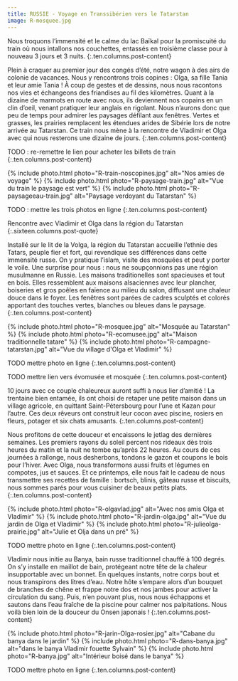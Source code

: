 ```yaml
---
title: RUSSIE - Voyage en Transsibérien vers le Tatarstan
image: R-mosquee.jpg
---
```


Nous troquons l’immensité et le calme du lac Baïkal pour la promiscuité du train où nous intallons nos couchettes, entassés en troisième classe pour à nouveau 3 jours et 3 nuits.
{:.ten.columns.post-content}
<!--fin extrait-->


Plein à craquer au premier jour des congés d’été, notre wagon à des airs de colonie de vacances. Nous y rencontrons trois copines : Olga, sa fille Tania et leur amie Tania ! À coup de gestes et de dessins, nous nous racontons nos vies et échangeons des friandises au fil des kilomètres. Quant à la dizaine de marmots en route avec nous, ils deviennent nos copains en un clin d’oeil, venant pratiquer leur anglais en rigolant. Nous n’aurons donc que peu de temps pour admirer les paysages défilant aux fenêtres. Vertes et grasses, les prairies remplacent les étendues arides de Sibérie lors de notre arrivée au Tatarstan. Ce train nous mène à la rencontre de Vladimir et Olga avec qui nous resterons une dizaine de jours.
{:.ten.columns.post-content}

TODO : re-remettre le lien pour acheter les billets de train
{:.ten.columns.post-content}

{% include photo.html photo="R-train-noscopines.jpg" alt="Nos amies de voyage" %}
{% include photo.html photo="R-paysage-train.jpg" alt="Vue du train le paysage est vert" %}
{% include photo.html photo="R-paysageeau-train.jpg" alt="Paysage verdoyant du Tatarstan" %}

TODO : mettre les trois photos en ligne
{:.ten.columns.post-content}

Rencontre avec Vladimir et Olga dans la région du Tatarstan
{:.sixteen.columns.post-quote}


Installé sur le lit de la Volga, la région du Tatarstan accueille l’ethnie des Tatars, peuple fier et fort, qui revendique ses différences dans cette immensité russe. On y pratique l’islam, visite des mosquées et peut y porter le voile. Une surprise pour nous : nous ne soupçonnions pas une région musulmanne en Russie.
Les maisons traditionelles sont spacieuses et tout en bois. Elles ressemblent aux maisons alsaciennes avec leur plancher, boiseries et gros poêles en faïence au milieu du salon, diffusant une chaleur douce dans le foyer. Les fenêtres sont parées de cadres sculptés et colorés apportant des touches vertes, blanches ou bleues dans le paysage.
{:.ten.columns.post-content}

{% include photo.html photo="R-mosquee.jpg" alt="Mosquée au Tatarstan" %}
{% include photo.html photo="R-ecomusee.jpg" alt="Maison traditionnelle tatare" %}
{% include photo.html photo="R-campagne-tatarstan.jpg" alt="Vue du village d'Olga et Vladimir" %}

TODO mettre photo en ligne
{:.ten.columns.post-content}

TODO mettre lien vers évomusée et mosquée
{:.ten.columns.post-content}


10 jours avec ce couple chaleureux auront suffi à nous lier d’amitié !
La trentaine bien entamée, ils ont choisi de retaper une petite maison dans un village agricole, en quittant Saint-Pétersbourg pour l’une et Kazan pour l’autre. Ces deux rêveurs ont construit leur cocon avec piscine, rosiers en fleurs, potager et six chats amusants.
{:.ten.columns.post-content}

Nous profitons de cette douceur et encaissons le jetlag des dernières semaines. Les premiers rayons du soleil percent nos rideaux dès trois heures du matin et la nuit ne tombe qu’après 22 heures. Au cours de ces journées à rallonge, nous desherbons, tondons le gazon et coupons le bois pour l’hiver.
Avec Olga, nous transformons aussi fruits et légumes en compotes, jus et sauces. Et ce printemps, elle nous fait le cadeau de nous transmettre ses recettes de famille : bortsch, blinis, gâteau russe et biscuits, nous sommes parés pour vous cuisiner de beaux petits plats.
{:.ten.columns.post-content}

{% include photo.html photo="R-olgavlad.jpg" alt="Avec nos amis Olga et Vladimir" %}
{% include photo.html photo="R-jardin-olga.jpg" alt="Vue du jardin de Olga et Vladimir" %}
{% include photo.html photo="R-julieolga-prairie.jpg" alt="Julie et Olja dans un pré" %}

TODO mettre photo en ligne
{:.ten.columns.post-content}

Vladimir nous initie au Banya, bain russe traditionnel chauffé à 100 degrés. On s’y installe en maillot de bain, protégeant notre tête de la chaleur insupportable avec un bonnet. En quelques instants, notre corps bout et nous transpirons des litres d’eau. Notre hôte s’empare alors d’un bouquet de branches de chêne et frappe notre dos et nos jambes pour activer la circulation du sang. Puis, n’en pouvant plus, nous nous échappons et sautons dans l’eau fraîche de la piscine pour calmer nos palpitations. Nous voilà bien loin de la douceur du Onsen japonais !
{:.ten.columns.post-content}


{% include photo.html photo="R-jarin-Olga-rosier.jpg" alt="Cabane du banya dans le jardin" %}
{% include photo.html photo="R-dans-banya.jpg" alt="dans le banya Vladimir fouette Sylvain" %}
{% include photo.html photo="R-banya.jpg" alt="Intérieur boisé dans le banya" %}

TODO mettre photo en ligne
{:.ten.columns.post-content}
